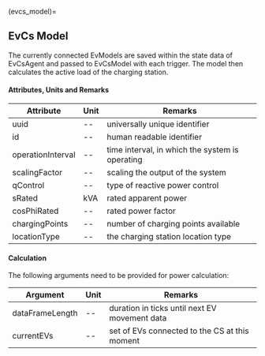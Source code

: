 (evcs_model)=
## EvCs Model

The currently connected EvModels are saved within the state data of EvCsAgent and passed to EvCsModel with each trigger. The model then calculates the active load of the charging station.

#### Attributes, Units and Remarks

| Attribute          | Unit | Remarks                                         |
|--------------------|------|-------------------------------------------------|
| uuid               |  --  | universally unique identifier                   |
| id                 |  --  | human readable identifier                       |
| operationInterval  |  --  | time interval, in which the system is operating |
| scalingFactor      |  --  | scaling the output of the system                |
| qControl           |  --  | type of reactive power control                  |
| sRated             |  kVA | rated apparent power                            |
| cosPhiRated        |  --  | rated power factor                              |
| chargingPoints     |  --  | number of charging points available             |
| locationType       |  --  | the charging station location type              |

#### Calculation


The following arguments need to be provided for power calculation:


| Argument         | Unit    | Remarks                                       |
|------------------|---------|-----------------------------------------------|
| dataFrameLength  | --      | duration in ticks until next EV movement data |
| currentEVs       | --      | set of EVs connected to the CS at this moment |
